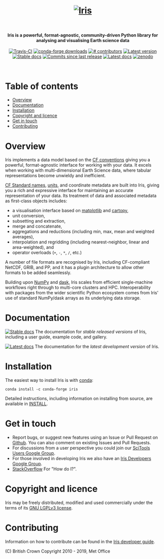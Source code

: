 <h1 align="center">
  <a href="https://scitools.org.uk/iris/docs/latest/" style="display: block; margin: 0 auto;">
   <img src="docs/iris/src/_static/logo_banner.png"
        style="max-width: 40%;" alt="Iris"></a><br>
</h1>

<h4 align="center">
    Iris is a powerful, format-agnostic, community-driven Python library for
    analysing and visualising Earth science data
</h4>

<p align="center">
<!-- https://shields.io/ is a good source of these -->
<a href="https://travis-ci.org/SciTools/iris/branches">
<img src="https://api.travis-ci.org/repositories/SciTools/iris.svg?branch=master"
     alt="Travis-CI" /></a>
<a href="https://anaconda.org/conda-forge/iris">
<img src="https://img.shields.io/conda/dn/conda-forge/iris.svg"
     alt="conda-forge downloads" /></a>
<a href="https://github.com/SciTools/iris/graphs/contributors">
<img src="https://img.shields.io/github/contributors/SciTools/iris.svg"
     alt="# contributors" /></a>
<a href="https://github.com/SciTools/iris/releases">
<img src="https://img.shields.io/github/tag/SciTools/iris.svg"
     alt="Latest version" /></a>
<a href="https://scitools.org.uk/iris/docs/latest/index.html">
<img src="https://img.shields.io/badge/docs-stable-green.svg"
     alt="Stable docs" /></a>
<a href="https://github.com/SciTools/iris/commits/master">
<img src="https://img.shields.io/github/commits-since/SciTools/iris/latest.svg"
     alt="Commits since last release" /></a>
<a href="https://scitools-docs.github.io/iris/master/index.html">
<img src="https://img.shields.io/badge/docs-latest-blue.svg"
     alt="Latest docs" /></a>
<a href="https://zenodo.org/badge/latestdoi/5312648">
<img src="https://zenodo.org/badge/5312648.svg"
     alt="zenodo" /></a>
</p>
<br>

<!-- NOTE: toc auto-generated with https://github.com/frnmst/md-toc:
   $ md_toc github README.md -i
-->

<h1>Table of contents</h1>

[](TOC)

+ [Overview](#overview)
+ [Documentation](#documentation)
+ [Installation](#installation)
+ [Copyright and licence](#copyright-and-licence)
+ [Get in touch](#get-in-touch)
+ [Contributing](#contributing)

[](TOC)

# Overview

Iris implements a data model based on the [CF conventions](http://cfconventions.org/)
giving you a powerful, format-agnostic interface for working with your data.
It excels when working with multi-dimensional Earth Science data, where tabular
representations become unwieldy and inefficient.

[CF Standard names](http://cfconventions.org/standard-names.html),
[units](https://github.com/SciTools/cf_units), and coordinate metadata
are built into Iris, giving you a rich and expressive interface for maintaining
an accurate representation of your data. Its treatment of data and
  associated metadata as first-class objects includes:

  * a visualisation interface based on [matplotlib](https://matplotlib.org/) and
    [cartopy](https://scitools.org.uk/cartopy/docs/latest/),
  * unit conversion,
  * subsetting and extraction,
  * merge and concatenate,
  * aggregations and reductions (including min, max, mean and weighted averages),
  * interpolation and regridding (including nearest-neighbor, linear and area-weighted), and
  * operator overloads (``+``, ``-``, ``*``, ``/``, etc.)

A number of file formats are recognised by Iris, including CF-compliant NetCDF, GRIB,
and PP, and it has a plugin architecture to allow other formats to be added seamlessly.

Building upon [NumPy](http://www.numpy.org/) and [dask](https://dask.pydata.org/en/latest/),
Iris scales from efficient single-machine workflows right through to multi-core clusters and HPC.
Interoperability with packages from the wider scientific Python ecosystem comes from Iris'
use of standard NumPy/dask arrays as its underlying data storage.


# Documentation

<a href="https://scitools.org.uk/iris/docs/latest/index.html"> <img src="https://img.shields.io/badge/docs-stable-green.svg" alt="Stable docs" /></a> The documentation for *stable released versions* of Iris, including a user guide, example code, and gallery.

<a href="https://scitools-docs.github.io/iris/master/index.html"> <img src="https://img.shields.io/badge/docs-latest-blue.svg" alt="Latest docs" /></a> The documentation for the *latest development version* of Iris.


# Installation

The easiest way to install Iris is with [conda](https://conda.io/miniconda.html):

    conda install -c conda-forge iris

Detailed instructions, including information on installing from source,
are available in [INSTALL](INSTALL).

# Get in touch

  * Report bugs, or suggest new features using an Issue or Pull Request on [Github](https://github.com/SciTools/iris). You can also comment on existing Issues and Pull Requests.
  * For discussions from a user perspective you could join our [SciTools Users Google Group](https://groups.google.com/forum/#!forum/scitools-iris).
  * For those involved in developing Iris we also have an [Iris Developers Google Group](https://groups.google.com/forum/#!forum/scitools-iris-dev).
  * [StackOverflow](https://stackoverflow.com/questions/tagged/python-iris) For "How do I?".

# Copyright and licence

Iris may be freely distributed, modified and used commercially under the terms
of its [GNU LGPLv3 license](COPYING.LESSER).

# Contributing
Information on how to contribute can be found in the [Iris developer guide](https://scitools.org.uk/iris/docs/latest/developers_guide/index.html).

(C) British Crown Copyright 2010 - 2019, Met Office
